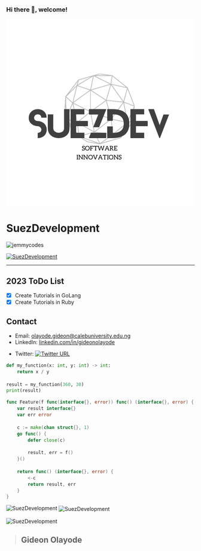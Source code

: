 

### Hi there 👋, welcome!


![Success Alaska Development](/76E2255F-BB27-43D9-A432-825851F46496.png)

# **SuezDevelopment** 
<p align="left"> <img src="https://komarev.com/ghpvc/?username=SuezDevelopment&label=Profile%20views&color=0e75b6&style=flat" alt="jemmycodes" /> </p>

<p align="left"> <a href="https://github.com/ryo-ma/github-profile-trophy"><img src="https://github-profile-trophy.vercel.app/?username=SuezDevelopment" alt="SuezDevelopment" /></a> </p>

********
## 2023 ToDo List 
- [x] Create Tutorials in GoLang
- [x] Create Tutorials in Ruby

## Contact

- Email: [olayode.gideon@calebuniversity.edu.ng](mailto:olayode.gideon@calebuniversity.edu.ng)
- LinkedIn: [linkedin.com/in/gideonolayode](https://www.linkedin.com/in/gideonolayode/)

[1.2]: http://i.imgur.com/wWzX9uB.png
- Twitter: [![Twitter URL](https://img.shields.io/twitter/url/https/twitter.com/giddy1billion.svg?style=social&label=Follow%20%40giddy1billion)](https://twitter.com/giddy1billion)


```python
def my_function(x: int, y: int) -> int:
    return x / y

result = my_function(360, 30)
print(result) 

```



```go
func Feature(f func(interface{}, error)) func() (interface{}, error) {
	var result interface{}
	var err error

	c := make(chan struct{}, 1)
	go func() {
		defer close(c)

		result, err = f()
	}()

	return func() (interface{}, error) {
		<-c
		return result, err
	}
}

```


<p><img align="left" src="https://github-readme-stats.vercel.app/api/top-langs?username=SuezDevelopment&show_icons=true&locale=en&layout=compact" alt="SuezDevelopment" /></p>

<p>&nbsp;<img align="center" src="https://github-readme-stats.vercel.app/api?username=SuezDevelopment&show_icons=true&locale=en" alt="SuezDevelopment" /></p>

<p><img align="center" src="https://github-readme-streak-stats.herokuapp.com/?user=SuezDevelopment&" alt="SuezDevelopment" /></p>


>## Gideon Olayode
